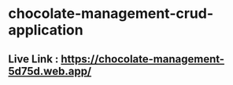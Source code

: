 # chocolate-management-crud-application

## Live Link : https://chocolate-management-5d75d.web.app/
